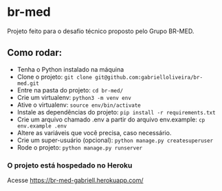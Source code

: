 # br-med

Projeto feito para o desafio técnico proposto pelo Grupo BR-MED.

## Como rodar:

- Tenha o Python instalado na máquina
- Clone o projeto: `git clone git@github.com:gabrielloliveira/br-med.git`
- Entre na pasta do projeto: `cd br-med/`
- Crie um virtualenv: `python3 -m venv env`
- Ative o virtualenv: `source env/bin/activate`
- Instale as dependências do projeto: `pip install -r requirements.txt`
- Crie um arquivo chamado .env a partir do arquivo env.example: `cp env.example .env`
- Altere as variáveis que você precisa, caso necessário.
- Crie um super-usuário (opcional): `python manage.py createsuperuser`
- Rode o projeto: `python manage.py runserver`

### O projeto está hospedado no Heroku

Acesse https://br-med-gabriell.herokuapp.com/

